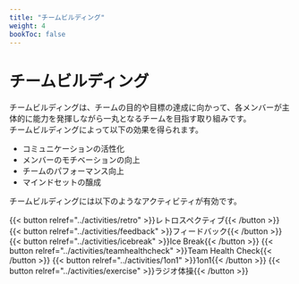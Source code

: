 ```yaml
---
title: "チームビルディング"
weight: 4
bookToc: false
---
```


# チームビルディング

チームビルディングは、チームの目的や目標の達成に向かって、各メンバーが主体的に能力を発揮しながら一丸となるチームを目指す取り組みです。  
チームビルディングによって以下の効果を得られます。
- コミュニケーションの活性化
- メンバーのモチベーションの向上
- チームのパフォーマンス向上
- マインドセットの醸成

チームビルディングには以下のようなアクティビティが有効です。

{{< button relref="../activities/retro" >}}レトロスペクティブ{{< /button >}}
{{< button relref="../activities/feedback" >}}フィードバック{{< /button >}}
{{< button relref="../activities/icebreak" >}}Ice Break{{< /button >}}
{{< button relref="../activities/teamhealthcheck" >}}Team Health Check{{< /button >}}
{{< button relref="../activities/1on1" >}}1on1{{< /button >}}
{{< button relref="../activities/exercise" >}}ラジオ体操{{< /button >}}
